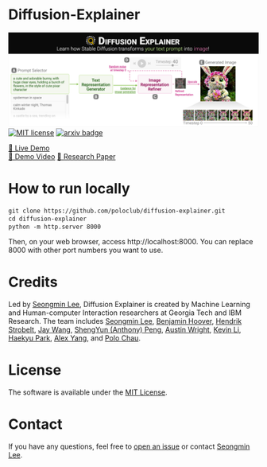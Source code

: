 # Diffusion-Explainer
<!-- [![arXiv](https://img.shields.io/badge/arXiv-2110.11227-b3131b.svg)](https://arxiv) -->
![crown_jewel](./assets/preview/de_crownjewel.png)
[![MIT license](http://img.shields.io/badge/license-MIT-brightgreen.svg)](http://opensource.org/licenses/MIT)
[![arxiv badge](https://img.shields.io/badge/arXiv-2305.03509-red)](https://arxiv.org/abs/2305.03509)

<a href="http://poloclub.github.io/diffusion-explainer">🚀 Live Demo</a><br>
<a href="https://youtu.be/Zg4gxdIWDds">🎥 Demo Video</a>
<a href="https://arxiv.org/abs/2305.03509">📜 Research Paper</a>

# How to run locally
```
git clone https://github.com/poloclub/diffusion-explainer.git
cd diffusion-explainer
python -m http.server 8000
```

Then, on your web browser, access http://localhost:8000.
You can replace 8000 with other port numbers you want to use.

# Credits
Led by [Seongmin Lee](http://www.seongmin.xyz),
Diffusion Explainer is created by Machine Learning and Human-computer Interaction researchers at Georgia Tech and IBM Research.
The team includes
[Seongmin Lee](http://www.seongmin.xyz),
[Benjamin Hoover](https://bhoov.com),
[Hendrik Strobelt](http://hendrik.strobelt.com),
[Jay Wang](https://zijie.wang),
[ShengYun (Anthony) Peng](https://shengyun-peng.github.io),
[Austin Wright](https://www.austinpwright.com),
[Kevin Li](https://www.linkedin.com/in/kevinyli/),
[Haekyu Park](https://haekyu.github.io/),
[Alex Yang](https://alexanderyang.me/),
and [Polo Chau](http://www.cc.gatech.edu/~dchau/).

# License
The software is available under the [MIT License](https://github.com/poloclub/diffusion-explainer/blob/main/LICENSE).

# Contact
If you have any questions, feel free to [open an issue](https://github.com/poloclub/diffusion-explainer/issues/new/choose) or contact [Seongmin Lee](http://www.seongmin.xyz/).

<!-- # Citation
To learn more about Diffusion Explainer, please read our [paper](https:) and [demo video](https). Thanks!

```latex
``` -->
